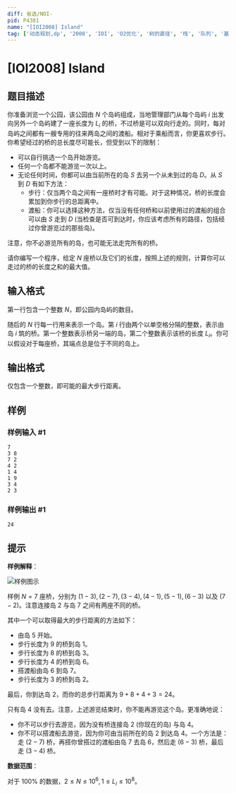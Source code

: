 ```yaml
---
diff: 省选/NOI-
pid: P4381
name: "[IOI2008] Island"
tag: ['动态规划,dp', '2008', 'IOI', 'O2优化', '树的直径', '栈', '队列', '基环树']
---
```

# [IOI2008] Island
## 题目描述

你准备浏览一个公园，该公园由 $N$ 个岛屿组成，当地管理部门从每个岛屿 $i$ 出发向另外一个岛屿建了一座长度为 $L_i$ 的桥，不过桥是可以双向行走的。同时，每对岛屿之间都有一艘专用的往来两岛之间的渡船。相对于乘船而言，你更喜欢步行。你希望经过的桥的总长度尽可能长，但受到以下的限制：

- 可以自行挑选一个岛开始游览。
- 任何一个岛都不能游览一次以上。
- 无论任何时间，你都可以由当前所在的岛 $S$ 去另一个从未到过的岛 $D$。从 $S$ 到 $D$ 有如下方法：
  - 步行：仅当两个岛之间有一座桥时才有可能。对于这种情况，桥的长度会累加到你步行的总距离中。
  - 渡船：你可以选择这种方法，仅当没有任何桥和以前使用过的渡船的组合可以由 $S$ 走到 $D$ (当检查是否可到达时，你应该考虑所有的路径，包括经过你曾游览过的那些岛)。

注意，你不必游览所有的岛，也可能无法走完所有的桥。

请你编写一个程序，给定 $N$ 座桥以及它们的长度，按照上述的规则，计算你可以走过的桥的长度之和的最大值。
## 输入格式

第一行包含一个整数 $N$，即公园内岛屿的数目。

随后的 $N$ 行每一行用来表示一个岛。第 $i$ 行由两个以单空格分隔的整数，表示由岛 $i$ 筑的桥。第一个整数表示桥另一端的岛，第二个整数表示该桥的长度 $L_i$。你可以假设对于每座桥，其端点总是位于不同的岛上。
## 输出格式

仅包含一个整数，即可能的最大步行距离。
## 样例

### 样例输入 #1
```
7
3 8
7 2
4 2
1 4
1 9
3 4
2 3
```
### 样例输出 #1
```
24
```
## 提示

**样例解释**：

![样例图示](https://cdn.vijos.org/fs/c82895f1d6f84d5756610176662d6ee644c3e55e)

样例 $N=7$ 座桥，分别为 $(1-3), (2-7), (3-4), (4-1), (5-1), (6-3)$ 以及 $(7-2)$。注意连接岛 $2$ 与岛 $7$ 之间有两座不同的桥。

其中一个可以取得最大的步行距离的方法如下：

- 由岛 $5$ 开始。
- 步行长度为 $9$ 的桥到岛 $1$。
- 步行长度为 $8$ 的桥到岛 $3$。
- 步行长度为 $4$ 的桥到岛 $6$。
- 搭渡船由岛 $6$ 到岛 $7$。
- 步行长度为 $3$ 的桥到岛 $2$。

最后，你到达岛 $2$，而你的总步行距离为 $9+8+4+3=24$。

只有岛 $4$ 没有去。注意，上述游览结束时，你不能再游览这个岛。更准确地说：

- 你不可以步行去游览，因为没有桥连接岛 $2$ (你现在的岛) 与岛 $4$。
- 你不可以搭渡船去游览，因为你可由当前所在的岛 $2$ 到达岛 $4$。一个方法是：走 $(2-7)$ 桥，再搭你曾搭过的渡船由岛 $7$ 去岛 $6$，然后走 $(6-3)$ 桥，最后走 $(3-4)$ 桥。

**数据范围**：

对于 $100\%$ 的数据，$2\leqslant N\leqslant 10^6,1\leqslant L_i\leqslant 10^8$。

